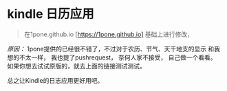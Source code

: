 # kindle 日历应用

>  在1pone.github.io [https://1pone.github.io] 基础上进行修改， 

*原因：* 1pone提供的已经很不错了，不过对于农历、节气、天干地支的显示 和我想的不太一样， 我也提了pushrequest， 奈何人家不接受， 自己做一个看看。 如果你想去试试原版的，就去上面的链接测试测试。


总之让Kindle的日志应用更好用吧。 

